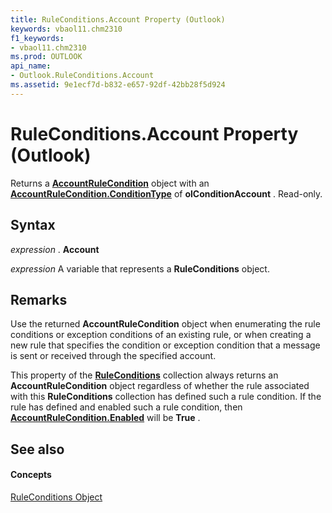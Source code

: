 ```yaml
---
title: RuleConditions.Account Property (Outlook)
keywords: vbaol11.chm2310
f1_keywords:
- vbaol11.chm2310
ms.prod: OUTLOOK
api_name:
- Outlook.RuleConditions.Account
ms.assetid: 9e1ecf7d-b832-e657-92df-42bb28f5d924
---
```



# RuleConditions.Account Property (Outlook)

Returns a  **[AccountRuleCondition](accountrulecondition-object-outlook.md)** object with an **[AccountRuleCondition.ConditionType](accountrulecondition-conditiontype-property-outlook.md)** of **olConditionAccount** . Read-only.


## Syntax

 _expression_ . **Account**

 _expression_ A variable that represents a **RuleConditions** object.


## Remarks

Use the returned  **AccountRuleCondition** object when enumerating the rule conditions or exception conditions of an existing rule, or when creating a new rule that specifies the condition or exception condition that a message is sent or received through the specified account.

This property of the  **[RuleConditions](ruleconditions-object-outlook.md)** collection always returns an **AccountRuleCondition** object regardless of whether the rule associated with this **RuleConditions** collection has defined such a rule condition. If the rule has defined and enabled such a rule condition, then **[AccountRuleCondition.Enabled](accountrulecondition-enabled-property-outlook.md)** will be **True** .


## See also


#### Concepts


[RuleConditions Object](ruleconditions-object-outlook.md)

